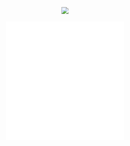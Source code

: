 <p align="center">
  <img src="https://capsule-render.vercel.app/api?type=waving&color=gradient&height=90"/>
</p>
</p>
<p align='center'>
<img src="/k.svg"
<img src="https://media.giphy.com/media/QvpqTCiEcwtvx6wwJK/giphy.gif" width="270" height="270" frameBorder="0" class="giphy-embed" allowFullScreen></img></p>
</p>
